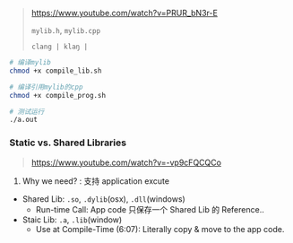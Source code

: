 > https://www.youtube.com/watch?v=PRUR_bN3r-E
>
> `mylib.h`, `mylib.cpp`
>
> `clang | klaŋ |`

```sh
# 编译mylib
chmod +x compile_lib.sh

# 编译引用mylib的cpp
chmod +x compile_prog.sh

# 测试运行
./a.out
```

### Static vs. Shared Libraries

> https://www.youtube.com/watch?v=-vp9cFQCQCo

1.  Why we need? : 支持 application excute

* Shared Lib: `.so`, `.dylib`(osx), `.dll`(windows)
  * Run-time Call: App code 只保存一个 Shared Lib 的 Reference..
* Staic Lib: `.a`, `.lib`(window)
  * Use at Compile-Time (6:07): Literally copy & move to the app code.
